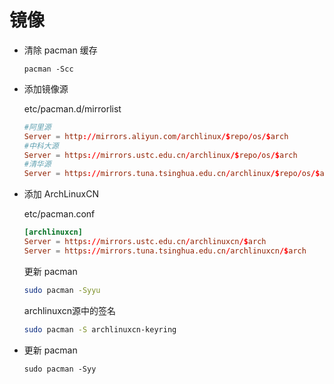 # 镜像

* 清除 pacman 缓存

  ``` shell
  pacman -Scc
  ```

* 添加镜像源

    etc/pacman.d/mirrorlist

    ``` conf
    #阿里源
    Server = http://mirrors.aliyun.com/archlinux/$repo/os/$arch
    #中科大源
    Server = https://mirrors.ustc.edu.cn/archlinux/$repo/os/$arch
    #清华源
    Server = https://mirrors.tuna.tsinghua.edu.cn/archlinux/$repo/os/$arch
    ```

* 添加 ArchLinuxCN

    etc/pacman.conf

    ``` conf
    [archlinuxcn]
    Server = https://mirrors.ustc.edu.cn/archlinuxcn/$arch
    Server = https://mirrors.tuna.tsinghua.edu.cn/archlinuxcn/$arch
    ```

    更新 pacman

    ``` sh
    sudo pacman -Syyu
    ```

    archlinuxcn源中的签名

    ``` sh
    sudo pacman -S archlinuxcn-keyring
    ```

    
* 更新 pacman

    ``` shell
    sudo pacman -Syy
    ```
